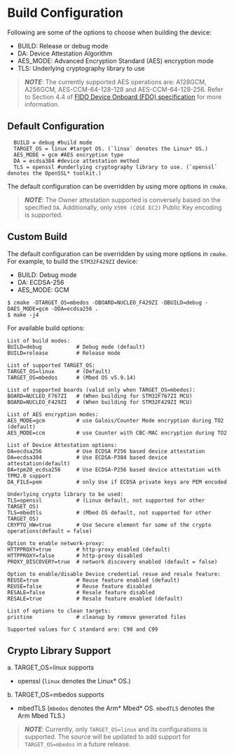 # Build Configuration
Following are some of the options to choose when building the device:
- BUILD: Release or debug mode
- DA: Device Attestation Algorithm
- AES_MODE: Advanced Encryption Standard (AES) encryption mode
- TLS: Underlying cryptography library to use

> ***NOTE***: The currently supported AES operations are: A128GCM, A256GCM, AES-CCM-64-128-128 and AES-CCM-64-128-256. Refer to Section 4.4 of [FIDO Device Onboard (FDO) specification](https://fidoalliance.org/specs/FDO/FIDO-Device-Onboard-RD-v1.1-20211214/) for more information.

## Default Configuration

```shell
  BUILD = debug #build mode
  TARGET_OS = linux #target OS. (`linux` denotes the Linux* OS.)
  AES_MODE = gcm #AES encryption type
  DA = ecdsa384 #device attestation method
  TLS = openssl #underlying cryptography library to use. (`openssl` denotes the OpenSSL* toolkit.)
```
The default configuration can be overridden by using more options in `cmake`.<br>

> ***NOTE***: The Owner attestation supported is conversely based on the specified `DA`. Additionally, only `X509 (COSE EC2)` Public Key encoding is supported.

## Custom Build
The default configuration can be overridden by using more options in `cmake`.<br>
For example, to build the `STM32F429ZI` device:
- BUILD: Debug mode
- DA: ECDSA-256
- AES_MODE: GCM
```shell
$ cmake -DTARGET_OS=mbedos -DBOARD=NUCLEO_F429ZI -DBUILD=debug -DAES_MODE=gcm -DDA=ecdsa256 .
$ make -j4
```

For available build options:
```shell
List of build modes:
BUILD=debug           # Debug mode (default)
BUILD=release         # Release mode

List of supported TARGET_OS:
TARGET_OS=linux       # (Default)
TARGET_OS=mbedos      # (Mbed OS v5.9.14)

List of supported boards (valid only when TARGET_OS=mbedos):
BOARD=NUCLEO_F767ZI   # (When building for STM32F767ZI MCU)
BOARD=NUCLEO_F429ZI   # (When building for STM32F429ZI MCU)

List of AES encryption modes:
AES_MODE=gcm          # use Galois/Counter Mode encryption during TO2 (default)
AES_MODE=ccm          # use Counter with CBC-MAC encryption during TO2

List of Device Attestation options:
DA=ecdsa256           # Use ECDSA P256 based device attestation
DA=ecdsa384           # Use ECDSA-P384 based device attestation(default)
DA=tpm20_ecdsa256     # Use ECDSA-P256 based device attestation with TPM2.0 support
DA_FILE=pem           # only Use if ECDSA private keys are PEM encoded

Underlying crypto library to be used:
TLS=openssl           # (Linux default, not supported for other TARGET_OS)
TLS=mbedtls           # (Mbed OS default, not supported for other TARGET_OS)
CRYPTO_HW=true        # Use Secure element for some of the crypto operations(default = false)

Option to enable network-proxy:
HTTPPROXY=true        # http-proxy enabled (default)
HTTPPROXY=false       # http-proxy disabled
PROXY_DISCOVERY=true  # network discovery enabled (default = false)

Option to enable/disable Device credential resue and resale feature:
REUSE=true            # Reuse feature enabled (default)
REUSE=false           # Reuse feature disabled
RESALE=false          # Resale feature disabled
RESALE=true           # Resale feature enabled (default)

List of options to clean targets:
pristine              # cleanup by remove generated files

Supported values for C standard are: C90 and C99
```

## Crypto Library Support
a. TARGET_OS=linux supports
   - openssl
(`linux` denotes the Linux* OS.)

b. TARGET_OS=mbedos supports
   - mbedTLS
(`mbedos` denotes the Arm* Mbed* OS.
`mbedTLS` denotes the Arm Mbed TLS.)

> ***NOTE***: Currently, only `TARGET_OS=linux` and its configurations is supported. The source will be updated to add support for `TARGET_OS=mbedos` in a future release.
